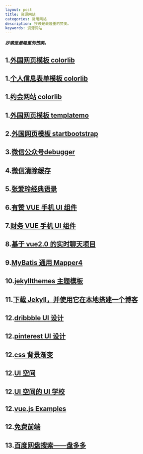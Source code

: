 ```yaml
---
layout: post
title: 资源网站
categories: 常用网站
description: 抄袭是最隆重的赞美。
keywords: 资源网站
---
```


***抄袭是最隆重的赞美。***

## 1.[外国网页模板 colorlib](https://colorlib.com/wp/free-html5-contact-form-templates/)
## 1.[个人信息表单模板 colorlib](https://colorlib.com/wp/free-bootstrap-wizards/)
## 1.[约会网站 colorlib](https://colorlib.com/wp/dating-website-templates/)
## 1.[外国网页模板 templatemo](https://templatemo.com)
## 2.[外国网页模板 startbootstrap](https://startbootstrap.com/)

## 3.[微信公众号debugger](https://mp.weixin.qq.com/debug/cgi-bin/sandboxinfo?action=showinfo&t=sandboxndex)
## 4.[微信清除缓存](debugx5.qq.com)

## 5.[张爱玲经典语录](https://www.juzimi.com/writer/%E5%BC%A0%E7%88%B1%E7%8E%B2?page=1)

## 6.[有赞 VUE 手机 UI 组件](https://github.com/youzan/vant)
## 7.[财务 VUE 手机 UI 组件](https://github.com/didi/mand-mobile)
## 8.[基于 vue2.0 的实时聊天项目](https://github.com/hua1995116/webchat)

## 9.[MyBatis 通用 Mapper4](https://github.com/abel533/Mapper/wiki)

## 10.[jekyllthemes 主题模板](http://jekyllthemes.org/)
## 11.[下载 Jekyll，并使用它在本地搭建一个博客](https://www.jianshu.com/p/f43a75ed16d0)

## 12.[dribbble UI 设计](https://dribbble.com)
## 12.[pinterest UI 设计](https://www.pinterest.ca)
## 12.[css 背景渐变](https://webgradients.com/)
## 12.[UI 空间](https://uiplace.com/)
## 12.[UI 空间的 UI 学校](https://uiplace.com/ui-school)
## 12.[vue.js Examples ](https://vuejsexamples.com/)
## 12.[免费前端](https://freefrontend.com/css-cards/)

## 13.[百度网盘搜索——盘多多](http://www.panduoduo.net)




